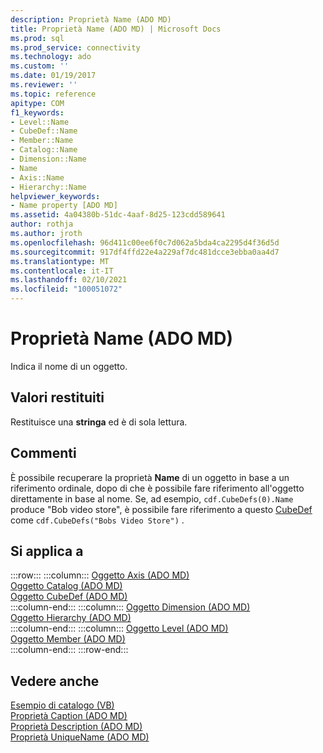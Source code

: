 ```yaml
---
description: Proprietà Name (ADO MD)
title: Proprietà Name (ADO MD) | Microsoft Docs
ms.prod: sql
ms.prod_service: connectivity
ms.technology: ado
ms.custom: ''
ms.date: 01/19/2017
ms.reviewer: ''
ms.topic: reference
apitype: COM
f1_keywords:
- Level::Name
- CubeDef::Name
- Member::Name
- Catalog::Name
- Dimension::Name
- Name
- Axis::Name
- Hierarchy::Name
helpviewer_keywords:
- Name property [ADO MD]
ms.assetid: 4a04380b-51dc-4aaf-8d25-123cdd589641
author: rothja
ms.author: jroth
ms.openlocfilehash: 96d411c00ee6f0c7d062a5bda4ca2295d4f36d5d
ms.sourcegitcommit: 917df4ffd22e4a229af7dc481dcce3ebba0aa4d7
ms.translationtype: MT
ms.contentlocale: it-IT
ms.lasthandoff: 02/10/2021
ms.locfileid: "100051072"
---
```

# <a name="name-property-ado-md"></a>Proprietà Name (ADO MD)
Indica il nome di un oggetto.  
  
## <a name="return-values"></a>Valori restituiti  
 Restituisce una **stringa** ed è di sola lettura.  
  
## <a name="remarks"></a>Commenti  
 È possibile recuperare la proprietà **Name** di un oggetto in base a un riferimento ordinale, dopo di che è possibile fare riferimento all'oggetto direttamente in base al nome. Se, ad esempio, `cdf.CubeDefs(0).Name` produce "Bob video store", è possibile fare riferimento a questo [CubeDef](./cubedef-object-ado-md.md) come `cdf.CubeDefs("Bobs Video Store")` .  
  
## <a name="applies-to"></a>Si applica a  

:::row:::
    :::column:::
        [Oggetto Axis (ADO MD)](./axis-object-ado-md.md)  
        [Oggetto Catalog (ADO MD)](./catalog-object-ado-md.md)  
        [Oggetto CubeDef (ADO MD)](./cubedef-object-ado-md.md)  
    :::column-end:::
    :::column:::
        [Oggetto Dimension (ADO MD)](./dimension-object-ado-md.md)  
        [Oggetto Hierarchy (ADO MD)](./hierarchy-object-ado-md.md)  
    :::column-end:::
    :::column:::
        [Oggetto Level (ADO MD)](./level-object-ado-md.md)  
        [Oggetto Member (ADO MD)](./member-object-ado-md.md)  
    :::column-end:::
:::row-end:::

## <a name="see-also"></a>Vedere anche  
 [Esempio di catalogo (VB)](./catalog-example-vb.md)   
 [Proprietà Caption (ADO MD)](./caption-property-ado-md.md)   
 [Proprietà Description (ADO MD)](./description-property-ado-md.md)   
 [Proprietà UniqueName (ADO MD)](./uniquename-property-ado-md.md)